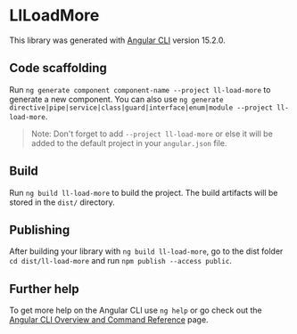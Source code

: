 # LlLoadMore

This library was generated with [Angular CLI](https://github.com/angular/angular-cli) version 15.2.0.

## Code scaffolding

Run `ng generate component component-name --project ll-load-more` to generate a new component. You can also use `ng generate directive|pipe|service|class|guard|interface|enum|module --project ll-load-more`.

> Note: Don't forget to add `--project ll-load-more` or else it will be added to the default project in your `angular.json` file.

## Build

Run `ng build ll-load-more` to build the project. The build artifacts will be stored in the `dist/` directory.

## Publishing

After building your library with `ng build ll-load-more`, go to the dist folder `cd dist/ll-load-more` and run `npm publish --access public`.

## Further help

To get more help on the Angular CLI use `ng help` or go check out the [Angular CLI Overview and Command Reference](https://angular.io/cli) page.
